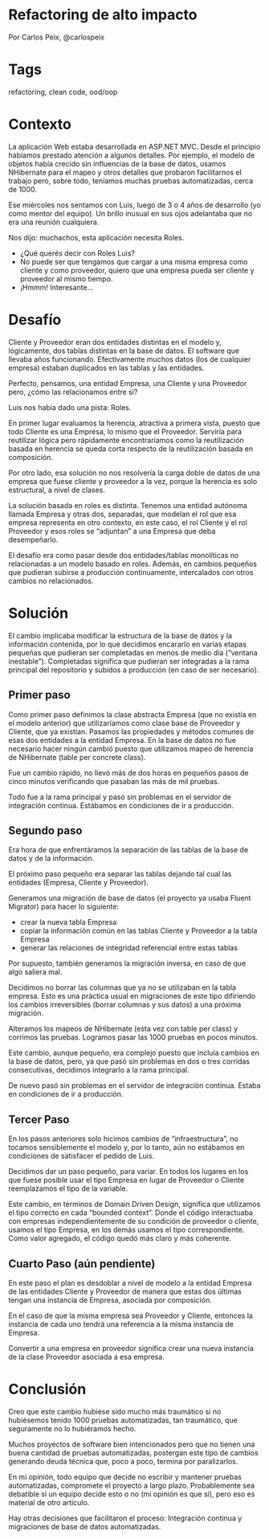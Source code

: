 Refactoring de alto impacto 
===
Por Carlos Peix, @carlospeix

Tags
===
refactoring, clean code, ood/oop

Contexto
===
La aplicación Web estaba desarrollada en ASP.NET MVC. Desde el principio habíamos prestado atención a algunos detalles. Por ejemplo, el modelo de objetos había crecido sin influencias de la base de datos, usamos NHibernate para el mapeo y otros detalles que probaron facilitarnos el trabajo pero, sobre todo, teníamos muchas pruebas automatizadas, cerca de 1000.

Ese miércoles nos sentamos con Luis, luego de 3 o 4 años de desarrollo (yo como mentor del equipo). Un brillo inusual en sus ojos adelantaba que no era una reunión cualquiera.

Nos dijo: muchachos, esta aplicación necesita Roles.

- ¿Qué querés decir con Roles Luis?
- No puede ser que tengamos que cargar a una misma empresa como cliente y como proveedor, quiero que una empresa pueda ser cliente y proveedor al mismo tiempo.
- ¡Hmmm! Interesante...

Desafío
===
Cliente y Proveedor eran dos entidades distintas en el modelo y, lógicamente, dos tablas distintas en la base de datos. El software que llevaba años funcionando. Efectivamente muchos datos (los de cualquier empresa) estaban duplicados en las tablas y las entidades.

Perfecto, pensamos, una entidad Empresa, una Cliente y una Proveedor pero, ¿cómo las relacionamos entre sí?

Luis nos había dado una pista: Roles.

En primer lugar evaluamos la herencia, atractiva a primera vista, puesto que todo Cliente es una Empresa, lo mismo que el Proveedor. Serviría para reutilizar lógica pero rápidamente encontraríamos como la reutilización basada en herencia se queda corta respecto de la reutilización basada en composición.

Por otro lado, esa solución no nos resolvería la carga doble de datos de una empresa que fuese cliente y proveedor a la vez, porque la herencia es solo estructural, a nivel de clases.

La solución basada en roles es distinta. Tenemos una entidad autónoma llamada Empresa y otras dos, separadas, que modelan el rol que esa empresa representa en otro contexto, en este caso, el rol Cliente y el rol Proveedor y esos roles se “adjuntan” a una Empresa que deba desempeñarlo.

El desafío era como pasar desde dos entidades/tablas monolíticas no relacionadas a un modelo basado en roles. Además, en cambios pequeños que pudieran subirse a producción continuamente, intercalados con otros cambios no relacionados.


Solución
===
El cambio implicaba modificar la estructura de la base de datos y la información contenida, por lo que decidimos encararlo en varias etapas pequeñas que pudieran ser completadas en menos de medio día (“ventana inestable”). Completadas significa que pudieran ser integradas a la rama principal del repositorio y subidos a producción (en caso de ser necesario).

Primer paso
---
Como primer paso definimos la clase abstracta Empresa (que no existía en el modelo anterior) que utilizaríamos como clase base de Proveedor y Cliente, que ya existían.
Pasamos las propiedades y métodos comunes de esas dos entidades a la entidad Empresa. En la base de datos no fue necesario hacer ningún cambió puesto que utilizamos mapeo de herencia de NHibernate (table per concrete class).

Fue un cambio rápido, no llevó más de dos horas en pequeños pasos de cinco minutos verificando que pasaban las más de mil pruebas.

Todo fue a la rama principal y pasó sin problemas en el servidor de integración continua. Estábamos en condiciones de ir a producción.

Segundo paso
---
Era hora de que enfrentáramos la separación de las tablas de la base de datos y de la información.

El próximo paso pequeño era separar las tablas dejando tal cual las entidades (Empresa, Cliente y Proveedor).

Generamos una migración de base de datos (el proyecto ya usaba Fluent Migrator) para hacer lo siguiente:
* crear la nueva tabla Empresa
* copiar la información común en las tablas Cliente y Proveedor a la tabla Empresa
* generar las relaciones de integridad referencial entre estas tablas

Por supuesto, también generamos la migración inversa, en caso de que algo saliera mal.

Decidimos no borrar las columnas que ya no se utilizaban en la tabla empresa. Esto es una práctica usual en migraciones de este tipo difiriendo los cambios irreversibles (borrar columnas y sus datos) a una próxima migración.

Alteramos los mapeos de NHibernate (esta vez con table per class) y corrimos las pruebas. Logramos pasar las 1000 pruebas en pocos minutos.

Este cambio, aunque pequeño, era complejo puesto que incluía cambios en la base de datos, pero, ya que pasó sin problemas en dos o tres corridas consecutivas, decidimos integrarlo a  la rama principal.

De nuevo pasó sin problemas en el servidor de integración continua. Estaba en condiciones de ir a producción.

Tercer Paso 
---
En los pasos anteriores solo hicimos cambios de “infraestructura”, no tocamos sensiblemente el modelo y, por lo tanto, aún no estábamos en condiciones de satisfacer el pedido de Luis.

Decidimos dar un paso pequeño, para variar. En todos los lugares en los que fuese posible usar el tipo Empresa en lugar de Proveedor o Cliente reemplazamos el tipo de la variable.

Este cambio, en términos de Domain Driven Design, significa que utilizamos el tipo correcto en cada “bounded context”. Donde el código interactuaba con empresas independientemente de su condición de proveedor o cliente, usamos el tipo Empresa, en los demás usamos el tipo correspondiente. Como valor agregado, el código quedó más claro y más coherente.

Cuarto Paso (aún pendiente)
---
En este paso el plan es desdoblar a nivel de modelo a la entidad Empresa de las entidades Cliente y Proveedor de manera que estas dos últimas tengan una instancia de Empresa, asociada por composición.

En el caso de que la misma empresa sea Proveedor y Cliente, entonces la instancia de cada uno tendrá una referencia a la misma instancia de Empresa.

Convertir a una empresa en proveedor significa crear una nueva instancia de la clase Proveedor asociada a esa empresa.

Conclusión
===
Creo que este cambio hubiese sido mucho más traumático si no hubiésemos tenido 1000 pruebas automatizadas, tan traumático, que seguramente no lo hubiéramos hecho.

Muchos proyectos de software bien intencionados pero que no tienen una buena cantidad de pruebas automatizadas, postergan este tipo de cambios generando deuda técnica que, poco a poco, termina por paralizarlos.

En mi opinión, todo equipo que decide no escribir y mantener pruebas automatizadas, compromete el proyecto a largo plazo. Probablemente sea debatible si un equipo decide esto o no (mi opinión es que sí), pero eso es material de otro artículo.

Hay otras decisiones que facilitaron el proceso: Integración continua y migraciones de base de datos automatizadas.
